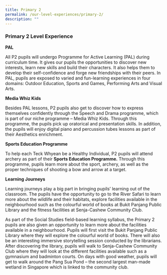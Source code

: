 ```yaml
---
title: Primary 2
permalink: /our-level-experiences/primary-2/
description: ""
---
```

### Primary 2 Level Experience

**PAL**

All P2 pupils will undergo Programme for Active Learning (PAL) during curriculum time. It gives our pupils the opportunities to discover new interests, learn new skills and build their characters. It also helps them to develop their self-confidence and forge new friendships with their peers. In PAL, pupils are exposed to varied and fun-learning experiences in four domains: Outdoor Education, Sports and Games, Performing Arts and Visual Arts.

**Media Whiz Kids**

Besides PAL lessons, P2 pupils also get to discover how to express themselves confidently through the Speech and Drama programme, which is part of our niche programme – Media Whiz Kids. Through this programme, the pupils pick up oratorical and presentation skills. In addition, the pupils will enjoy digital piano and percussion tubes lessons as part of their Aesthetics enrichment.

**Sports Education Programme**

To help each Teck Whyean be a Healthy Individual, P2 pupils will attend archery as part of their **Sports Education Programme.** Through this programme, pupils learn more about the sport, archery, as well as the proper techniques of shooting a bow and arrow at a target.

**Learning Journeys**

Learning journeys play a big part in bringing pupils’ learning out of the classroom. The pupils have the opportunity to go to the River Safari to learn more about the wildlife and their habitats, explore facilities available in the neighbourhood such as the colourful world of books at Bukit Panjang Public Library and the fitness facilities at Senja-Cashew Community Club.

As part of the Social Studies field-based learning syllabus, the Primary 2 pupils are also given an opportunity to learn more about the facilities available in a neighbourhood. Pupils will first visit the Bukit Panjang Public Library where they will explore the colourful world of books. There will also be an interesting immersive storytelling session conducted by the librarians. After discovering the library, pupils will walk to Senja-Cashew Community Club where they will look at the different facilities available such as a gymnasium and badminton courts. On days with good weather, pupils will get to walk around the Pang Sua Pond – the second largest man-made wetland in Singapore which is linked to the community club.